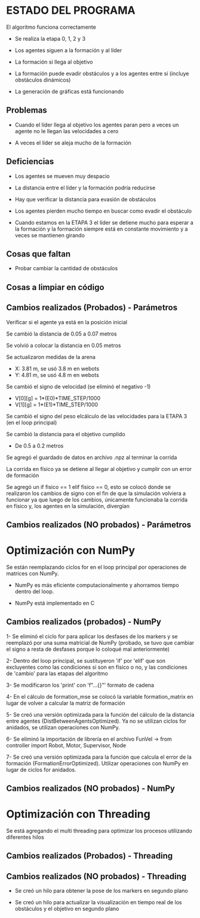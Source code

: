# ESTADO DEL PROGRAMA

El algoritmo funciona correctamente

- Se realiza la etapa 0, 1, 2 y 3

- Los agentes siguen a la formación y al líder

- La formación si llega al objetivo

- La formación puede evadir obstáculos y a los agentes entre sí (incluye obstáculos dinámicos)

- La generación de gráficas está funcionando

## Problemas

- Cuando el líder llega al objetivo los agentes paran pero a veces un agente no le llegan las velocidades a cero

- A veces el líder se aleja mucho de la formación

## Deficiencias

- Los agentes se mueven muy despacio

- La distancia entre el líder y la formación podría reducirse

- Hay que verificar la distancia para evasión de obstáculos

- Los agentes pierden mucho tiempo en buscar como evadir el obstáculo

- Cuando estamos en la ETAPA 3 el líder se detiene mucho para esperar a la formación y la formación siempre está en constante movimiento y a veces se mantienen girando 

## Cosas que faltan

- Probar cambiar la cantidad de obstáculos

## Cosas a limpiar en código

## Cambios realizados (Probados) - Parámetros
Verificar si el agente ya está en la posición inicial

Se cambió la distancia de 0.05 a 0.07 metros

Se volvió a colocar la distancia en 0.05 metros

Se actualizaron medidas de la arena
- X: 3.81 m, se usó 3.8 m en webots
- Y: 4.81 m, se usó 4.8 m en webots

Se cambió el signo de velocidad (se eliminó el negativo -1)
- V[0][g] = 1*(E0)*TIME_STEP/1000
- V[1][g] = 1*(E1)*TIME_STEP/1000 

Se cambió el signo del peso elcálculo de las velocidades para la ETAPA 3 (en el loop principal)

Se cambió la distancia para el objetivo cumplido
- De 0.5 a 0.2 metros

Se agregó el guardado de datos en archivo .npz al terminar la corrida

La corrida en físico ya se detiene al llegar al objetivo y cumplir con un error de formación

Se agregó un if fisico == 1 elif fisico == 0, esto se colocó donde se realizaron los cambios de signo con el fin de que la simulación volviera a funcionar ya que luego de los cambios, únicamente funcionaba la corrida en físico y, los agentes en la simulación, divergían

## Cambios realizados (NO probados) - Parámetros

# Optimización con NumPy 

Se están reemplazando ciclos for en el loop principal por operaciones de matrices con NumPy.

- NumPy es más eficiente computacionalmente y ahorramos tiempo dentro del loop.

- NumPy está implementado en C

## Cambios realizados (probados) - NumPy

1- Se eliminó el ciclo for para aplicar los desfases de los markers y se reemplazó por una suma matricial de NumPy (probado, se tuvo que cambiar el signo a resta de desfases porque lo coloqué mal anteriormente)

2- Dentro del loop principal, se sustituyeron 'if' por 'elif' que son excluyentes como las condiciones si son en físico o no, y las condiciones de 'cambio' para las etapas del algoritmo

3- Se modificaron los 'print' con 'f"...{}"' formato de cadena

4- En el cálculo de formation_mse se colocó la variable formation_matrix en lugar de volver a calcular la matriz de formación

5- Se creó una versión optimizada para la función del cálculo de la distancia entre agentes (DistBetweenAgentsOptimized). Ya no se utilizan ciclos for anidados, se utilizan operaciones con NumPy. 

6- Se eliminó la importación de librería en el archivo FunVel -> from controller import Robot, Motor, Supervisor, Node

7- Se creó una versión optimizada para la función que calcula el error de la formación (FormationErrorOptimized). Utilizar operaciones con NumPy en lugar de ciclos for anidados. 

## Cambios realizados (NO probados) - NumPy

# Optimización con Threading
Se está agregando el multi threading para optimizar los procesos utilizando diferentes hilos

## Cambios realizados (Probados) - Threading

## Cambios realizados (NO probados) - Threading
- Se creó un hilo para obtener la pose de los markers en segundo plano

- Se creó un hilo para actualizar la visualización en tiempo real de los obstáculos y el objetivo en segundo plano


